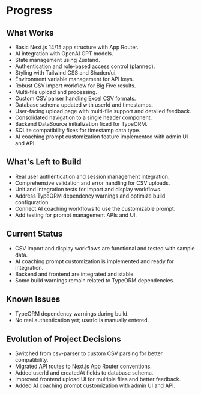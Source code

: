 # Progress

## What Works

- Basic Next.js 14/15 app structure with App Router.
- AI integration with OpenAI GPT models.
- State management using Zustand.
- Authentication and role-based access control (planned).
- Styling with Tailwind CSS and Shadcn/ui.
- Environment variable management for API keys.
- Robust CSV import workflow for Big Five results.
- Multi-file upload and processing.
- Custom CSV parser handling Excel CSV formats.
- Database schema updated with userId and timestamps.
- User-facing upload page with multi-file support and detailed feedback.
- Consolidated navigation to a single header component.
- Backend DataSource initialization fixed for TypeORM.
- SQLite compatibility fixes for timestamp data type.
- AI coaching prompt customization feature implemented with admin UI and API.

## What's Left to Build

- Real user authentication and session management integration.
- Comprehensive validation and error handling for CSV uploads.
- Unit and integration tests for import and display workflows.
- Address TypeORM dependency warnings and optimize build configuration.
- Connect AI coaching workflows to use the customizable prompt.
- Add testing for prompt management APIs and UI.

## Current Status

- CSV import and display workflows are functional and tested with sample data.
- AI coaching prompt customization is implemented and ready for integration.
- Backend and frontend are integrated and stable.
- Some build warnings remain related to TypeORM dependencies.

## Known Issues

- TypeORM dependency warnings during build.
- No real authentication yet; userId is manually entered.

## Evolution of Project Decisions

- Switched from csv-parser to custom CSV parsing for better compatibility.
- Migrated API routes to Next.js App Router conventions.
- Added userId and createdAt fields to database schema.
- Improved frontend upload UI for multiple files and better feedback.
- Added AI coaching prompt customization with admin UI and API.
